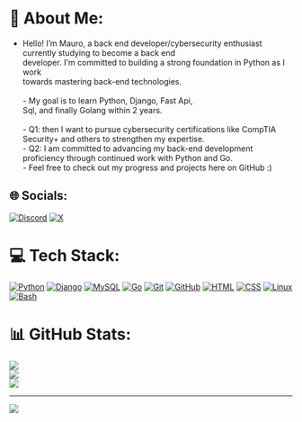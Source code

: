 # 💫 About Me:
- Hello! I’m Mauro, a back end developer/cybersecurity enthusiast currently studying to become a back end<br> developer. I'm committed to building a strong foundation in Python as I work<br> towards mastering back-end technologies.<br><br>- My goal is to learn Python, Django, Fast Api,<br> Sql, and finally Golang within 2 years.<br><br>- Q1: then I want to pursue cybersecurity certifications like CompTIA Security+ and others to strengthen my expertise. <br>- Q2: I am committed to advancing my back-end development proficiency through continued work with Python and Go. <br>- Feel free to check out my progress and projects here on GitHub :)<br>


## 🌐 Socials:
[![Discord](https://img.shields.io/badge/Discord-%237289DA.svg?logo=discord&logoColor=white)](https://discord.gg/letuga21)  [![X](https://img.shields.io/badge/X-black.svg?logo=X&logoColor=white)](https://x.com/@khabibzzz__) 

# 💻 Tech Stack:
[![Python](https://skillicons.dev/icons?i=python)](https://www.python.org)
[![Django](https://skillicons.dev/icons?i=django)](https://www.djangoproject.com)
[![MySQL](https://skillicons.dev/icons?i=mysql)](https://www.mysql.com)
[![Go](https://skillicons.dev/icons?i=go)](https://golang.org)
[![Git](https://skillicons.dev/icons?i=git)](https://git-scm.com)
[![GitHub](https://skillicons.dev/icons?i=github)](https://github.com)
[![HTML](https://skillicons.dev/icons?i=html)](https://developer.mozilla.org/en-US/docs/Web/HTML)
[![CSS](https://skillicons.dev/icons?i=css)](https://developer.mozilla.org/en-US/docs/Web/CSS)
[![Linux](https://skillicons.dev/icons?i=linux)](https://www.kernel.org)
[![Bash](https://skillicons.dev/icons?i=bash)](https://www.gnu.org/software/bash)


# 📊 GitHub Stats:
![](https://github-readme-stats.vercel.app/api?username=maurorossi21&theme=dark&hide_border=false&include_all_commits=false&count_private=false)<br/>
![](https://github-readme-streak-stats.herokuapp.com/?user=maurorossi21&theme=dark&hide_border=false)<br/>
![](https://github-readme-stats.vercel.app/api/top-langs/?username=maurorossi21&theme=dark&hide_border=false&include_all_commits=false&count_private=false&layout=compact)

---
[![](https://visitcount.itsvg.in/api?id=maurorossi21&icon=0&color=1)](https://visitcount.itsvg.in)

<!-- Proudly created with GPRM ( https://gprm.itsvg.in ) -->

<!---
maurorossi21/maurorossi21 is a ✨ special ✨ repository because its `README.md` (this file) appears on your GitHub profile.
You can click the Preview link to take a look at your changes.
--->
